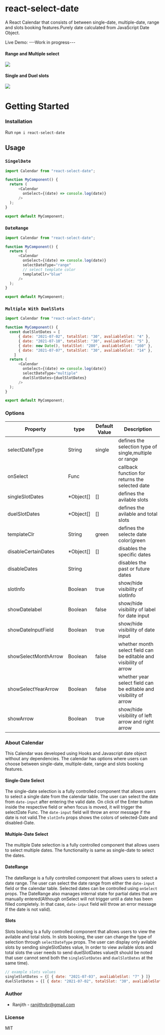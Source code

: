 # react-select-date
A React Calendar that consists of between single-date, multiple-date, range and slots booking features.Purely date calculated from JavaScript Date Object.

Live Demo: ---Work in progress---

#### Range and Multiple select
![](https://user-images.githubusercontent.com/37235948/125201244-d6fa6e00-e28b-11eb-9761-4f0760ad357b.png)

#### Single and Duel slots
![](https://user-images.githubusercontent.com/37235948/125206652-0027f800-e2a6-11eb-9fb5-2a7b219e9a5a.png)

# Getting Started

### Installation

Run `npm i react-select-date`

## Usage

### `SingelDate`
```javascript
import Calendar from "react-select-date";

function MyComponent() {
  return (
      <Calendar 
        onSelect={(date) => console.log(date)}
      />
  );
}

export default MyComponent;

```

### `DateRange`
```javascript
import Calendar from "react-select-date";

function MyComponent() {
  return (
      <Calendar 
        onSelect={(date) => console.log(date)}
        selectDateType="range"
        // select template color
        templateClr="blue"
      />
  );
}

export default MyComponent;

```

### `Multiple With DuelSlots`
```javascript
import Calendar from "react-select-date";

function MyComponent() {
  const duelSlotDates = [
      { date: "2021-07-02", totalSlot: "30", avaliableSlot: "4" },
      { date: "2021-07-10", totalSlot: "30", avaliableSlot: "5" },
      { date: new Date(), totalSlot: "280", avaliableSlot: "160" },
      { date: "2021-07-07", totalSlot: "30", avaliableSlot: "14" },
    ]
  return (
      <Calendar
        onSelect={(date) => console.log(date)}
        selectDateType="multiple"
        duelSlotDates={duelSlotDates}
      />
  );
}

export default MyComponent;

```
### Options

Property                             | type      | Default Value    | Description
-------------------------------------|-----------|------------------|-----------------------------------------------------------------
selectDateType                       | String    | single           | defines the selection type of single,multiple or range
onSelect                             | Func      |                  | callback function for returns the selected date
singleSlotDates                      | *Object[] | []               | defines the avilable slots
duelSlotDates                        | *Object[] | []               | defines the avilable and total slots
templateClr                          | String    | green            | defines the selecte date color(green || blue)
disableCertainDates                  | *Object[] | []               | disables the specific dates
disableDates                         | String    |                  | disables the past or future dates
slotInfo                             | Boolean   | true             | show/hide visibility of slotInfo
showDatelabel                        | Boolean   | false            | show/hide visibility of label for date input
showDateInputField                   | Boolean   | true             | show/hide visibility of date input
showSelectMonthArrow                       | Boolean   | false            | whether month select field can be editable and visibility of arrow
showSelectYearArrow                        | Boolean   | false            | whether year select field can be editable and visibility of arrow 
showArrow                            | Boolean   | true             | show/hide visibility of left arrow and right arrow

### About Calendar
This Calendar was developed using Hooks and Javascript date object without any dependencies. The calendar has options where users can choose between single-date, multiple-date, range and slots booking features.


#### Single-Date Select
The single-date selection is a fully controlled component that allows users to select a single date from the calendar table. The user can select the date from `date-input` after entering the valid date. On click of the Enter button inside the respective field or when focus is moved, it will trigger the selectDate Func. The `date-input` field will throw an error message if the date is not valid.The `slotInfo` props shows the colors of selected-Date and disabled-Date.

#### Multiple-Date Select
The multiple Date selection is a fully controlled component that allows users to select multiple dates. The functionality is same as single-date to select the dates.

#### DateRange
The dateRange is a fully controlled component that allows users to select a date range. The user can select the date range from either the `date-input` field or the calendar table. Selected dates can be controlled using `onSelect` props. The DateRange also manages internal state for partial dates that are manually entered(Although onSelect will not trigger until a date has been filled completely. In that case, `date-input` field will throw an error message if the date is not valid).

#### Slots
Slots booking is a fully controlled component that allows users to view the avilable and total slots. In slots booking, the user can change the type of selection through `selectDateType` props. The user can display only avilable slots by sending singleSlotDates value, In order to view avilable slots and total slots the user needs to send duelSlotDates value(It should be noted that user cannot send both the `singleSlotDates` and `duelSlotDates` at the same time).

```javascript
// example slots values
singleSlotDates = {[ { date: "2021-07-03", avaliableSlot: "7" } ]}
duelSlotDates = {[ { date: "2021-07-02", totalSlot: "30", avaliableSlot: "4" } ]}
```
### Author
- Ranjith - ranjithvbr@gmail.com

### License
  MIT

